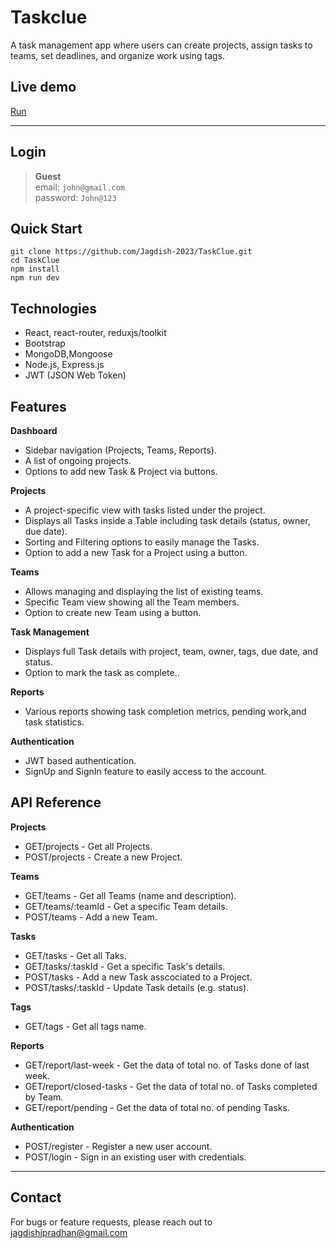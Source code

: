 # Taskclue

A task management app where users can create projects, assign tasks to teams, set deadlines, and organize work using tags.

## Live demo
[Run](https://taskclue.vercel.app)

---

## Login
> **Guest** <br>
> email: `john@gmail.com` <br>
> password: `John@123`

## Quick Start
```
git clone https://github.com/Jagdish-2023/TaskClue.git
cd TaskClue
npm install
npm run dev
```

## Technologies
- React, react-router, reduxjs/toolkit
- Bootstrap
- MongoDB,Mongoose
- Node.js, Express.js
- JWT (JSON Web Token)

## Features
**Dashboard**
- Sidebar navigation (Projects, Teams, Reports).
- A list of ongoing projects.
- Options to add new Task & Project via buttons.

**Projects**
- A project-specific view with tasks listed under the project.
- Displays all Tasks inside a Table including task details (status, owner, due date).
- Sorting and Filtering options to easily manage the Tasks.
- Option to add a new Task for a Project using a button.

**Teams**
- Allows managing and displaying the list of existing teams.
- Specific Team view showing all the Team members.
- Option to create new Team using a button.

**Task Management**
- Displays full Task details with project, team, owner, tags, due date, and status.
- Option to mark the task as complete..

**Reports**
- Various reports showing task completion metrics, pending work,and task statistics.

**Authentication**
- JWT based authentication.
- SignUp and SignIn feature to easily access to the account.

## API Reference
**Projects**
- GET/projects - Get all Projects.
- POST/projects - Create a new Project.

**Teams**
- GET/teams - Get all Teams (name and description).
- GET/teams/:teamId - Get a specific Team details.
- POST/teams - Add a new Team.

**Tasks**
- GET/tasks - Get all Taks.
- GET/tasks/:taskId - Get a specific Task's details.
- POST/tasks - Add a new Task asscociated to a Project.
- POST/tasks/:taskId - Update Task details (e.g. status).

**Tags**
- GET/tags - Get all tags name.

**Reports**
- GET/report/last-week - Get the data of total no. of Tasks done of last week.
- GET/report/closed-tasks - Get the data of total no. of Tasks completed by Team.
- GET/report/pending - Get the data of total no. of pending Tasks.

**Authentication**
- POST/register - Register a new user account.
- POST/login - Sign in an existing user with credentials.

---
## Contact
For bugs or feature requests, please reach out to jagdishjpradhan@gmail.com 
